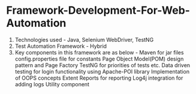 # Framework-Development-For-Web-Automation

1. Technologies used - Java, Selenium WebDriver, TestNG
2. Test Automation Framework - Hybrid
3. Key components in this framework are as below -
          Maven for jar files 
          config.properties file for constants
          Page Object Model(POM) design pattern and Page Factory
          TestNG for priorities of tests etc.
          Data driven testing for login functionality using Apache-POI library
          Implementation of OOPS concepts
          Extent Reports for reporting
          Log4j integration for adding logs
          Utility component
          
          
